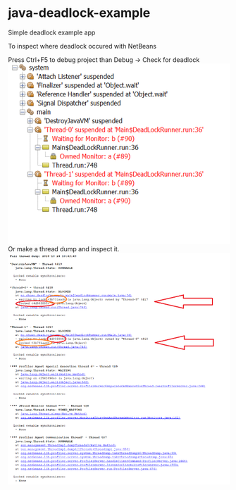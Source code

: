 # java-deadlock-example
Simple deadlock example app


To inspect where deadlock occured with NetBeans

Press Ctrl+F5 to debug project than Debug -> Check for deadlock  
![image netbeans deadlock check](https://github.com/timurgen/java-deadlock-example/raw/master/src/main/resources/netbeans-deadlock.png)  
Or make a thread dump and inspect it.  
![image thread dump](https://github.com/timurgen/java-deadlock-example/raw/master/src/main/resources/thread-dump-deadlock.png)  

